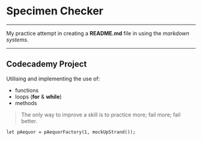 # Specimen Checker

***
My practice attempt in creating a **README.md** file in using the *markdown systems*.
***

## Codecademy Project
Utilising and implementing the use of: 
+ functions
+ loops (**for** & **while**)
+ methods

> The only way to improve a skill is to practice more;
> fail more;
> fail better. 

`let pAequor = pAequorFactory(1, mockUpStrand());` 
